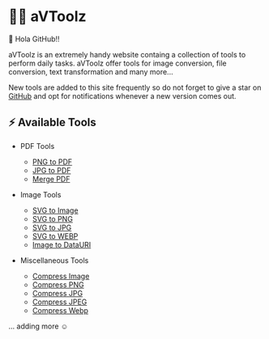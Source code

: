 # 👷‍♂️ aVToolz

👋 Hola GitHub!!

aVToolz is an extremely handy website containg a collection of tools to perform daily tasks. aVToolz offer tools for image conversion, file conversion, text transformation and many more...

New tools are added to this site frequently so do not forget to give a star on [GitHub](https://github.com/a0v0/avtoolz) and opt for notifications whenever a new version comes out.

## ⚡️ Available Tools
- PDF Tools
  - [PNG to PDF](https://avtoolz.com/tools/png-to-pdf)
  - [JPG to PDF](https://avtoolz.com/tools/jpg-to-pdf)
  - [Merge PDF](https://avtoolz.com/tools/merge-pdf)

- Image Tools
  - [SVG to Image](https://avtoolz.com/tools/svg-to-img)
  - [SVG to PNG](https://avtoolz.com/tools/svg-to-png)
  - [SVG to JPG](https://avtoolz.com/tools/svg-to-jpg)
  - [SVG to WEBP](https://avtoolz.com/tools/svg-to-webp)
  - [Image to DataURI](https://avtoolz.com/tools/img-to-data-uri)
  
- Miscellaneous Tools
  - [Compress Image](https://avtoolz.com/tools/compress-image)
  - [Compress PNG](https://avtoolz.com/tools/compress-png)
  - [Compress JPG](https://avtoolz.com/tools/compress-jpg)
  - [Compress JPEG](https://avtoolz.com/tools/compress-jpeg)
  - [Compress Webp](https://avtoolz.com/tools/compress-webp)

... adding more ☺ 
